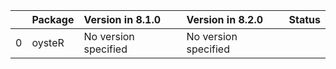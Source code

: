 <!-- markdown-link-check-disable -->

|    | Package   | Version in 8.1.0     | Version in 8.2.0     | Status   |
|---:|:----------|:---------------------|:---------------------|:---------|
|  0 | oysteR    | No version specified | No version specified |          |